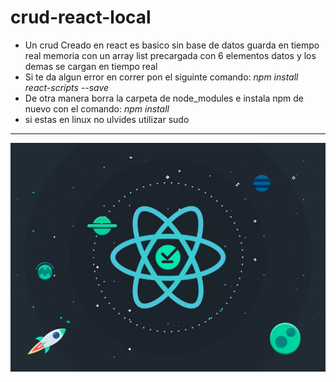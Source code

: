 # crud-react-local
- Un crud Creado en react es basico sin base de datos guarda en tiempo real memoria con un array list precargada con 6 elementos datos y los demas
se cargan en tiempo real 
- Si te da algun error en correr pon el siguinte comando: 
*npm install react-scripts --save*
- De otra manera borra la carpeta de node_modules e instala npm de nuevo con el comando:
*npm install* 
- si estas en linux no ulvides utilizar  sudo 
---
![imagen](/img/Portada_react.png)